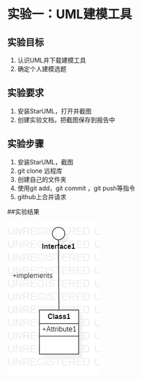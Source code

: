 # 实验一：UML建模工具

## 实验目标

1. 认识UML并下载建模工具
2. 确定个人建模选题

## 实验要求
1. 安装StarUML，打开并截图
2. 创建实验文档，把截图保存到报告中

## 实验步骤
1. 安装StarUML，截图
2. git clone 远程库
3. 创建自己的文件夹
4. 使用git add，git commit ，git push等指令
5. github上合并请求

##实验结果

![第一张uml](./lab1_Demo.png)
